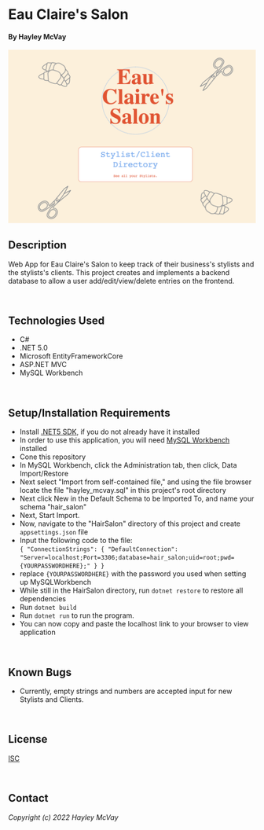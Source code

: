 # Eau Claire's Salon

#### By Hayley McVay

<img src="readMeImage.png" width="auto">

## Description

Web App for Eau Claire's Salon to keep track of their business's stylists and the stylists's clients. This project creates and implements a backend database to allow a user add/edit/view/delete entries on the frontend.

<br>

## Technologies Used

* C#
* .NET 5.0
* Microsoft EntityFrameworkCore
* ASP.NET MVC
* MySQL Workbench

<br>

## Setup/Installation Requirements

* Install [.NET5 SDK](https://dotnet.microsoft.com/en-us/download/dotnet/thank-you/sdk-5.0.401-macos-x64-installer), if you do not already have it installed
* In order to use this application, you will need [MySQL Workbench](https://dev.mysql.com/downloads/workbench/) installed
* Cone this repository
* In MySQL Workbench, click the Administration tab, then click, Data Import/Restore
* Next select "Import from self-contained file," and using the file browser locate the file "hayley_mcvay.sql" in this project's root directory
* Next click New in the Default Schema to be Imported To, and name your schema "hair_salon"
* Next, Start Import.
* Now, navigate to the "HairSalon" directory of this project and create `appsettings.json` file
* Input the following code to the file:<br>
`{
  "ConnectionStrings": {
      "DefaultConnection": "Server=localhost;Port=3306;database=hair_salon;uid=root;pwd={YOURPASSWORDHERE};"
  }
}`
* replace `{YOURPASSWORDHERE}` with the password you used when setting up MySQLWorkbench
* While still in the HairSalon directory, run `dotnet restore` to restore all dependencies
* Run `dotnet build`
* Run `dotnet run` to run the program.
* You can now copy and paste the localhost link to your browser to view application

<br>

## Known Bugs

* Currently, empty strings and numbers are accepted input for new Stylists and Clients.

<br>

## License

[ISC](https://opensource.org/licenses/ISC)

<br>

## Contact

_Copyright (c) 2022 Hayley McVay_

